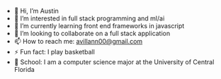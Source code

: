 - 👋 Hi, I’m Austin
- 👀 I’m interested in full stack programming and ml/ai
- 🌱 I’m currently learning front end frameworks in javascript
- 💞️ I’m looking to collaborate on a full stack application
- 📫 How to reach me: avillann00@gmail.com
- ⚡ Fun fact: I play basketball
- 📝 School: I am a computer science major at the University of Central Florida

<!---
avillann00/avillann00 is a ✨ special ✨ repository because its `README.md` (this file) appears on your GitHub profile.
You can click the Preview link to take a look at your changes.
--->
